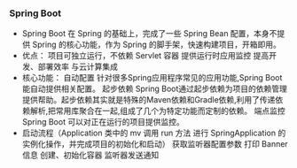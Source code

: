 ### Spring Boot
- Spring Boot 在 Spring 的基础上，完成了一些 Spring Bean 配置，本身不提供 Spring 的核心功能，作为 Spring 的脚手架，快速构建项目，开箱即用。
- 优点：
    项目可独立运行，不依赖 Servlet 容器
    提供运行时应用监控
    提高开发、部署效率
    与云计算集成
- 核心功能：
    自动配置 针对很多Spring应用程序常见的应用功能,Spring Boot能自动提供相关配置。
    起步依赖 Spring Boot通过起步依赖为项目的依赖管理提供帮助。起步依赖其实就是特殊的Maven依赖和Gradle依赖,利用了传递依赖解析,把常用库聚合在一起,组成了几个为特定功能而定制的依赖。
    端点监控 Spring Boot 可以对正在运行的项目提供监控。
- 启动流程（Application 类中的 mv 调用 run 方法 进行 SpringApplication 的实例化操作，并完成项目的初始化和启动）
    获取监听器配置参数
    打印 Banner 信息
    创建、初始化容器
    监听器发送通知
